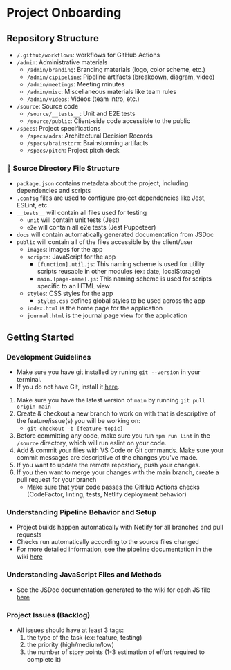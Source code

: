 # Project Onboarding

## Repository Structure

-   `/.github/workflows`: workflows for GitHub Actions
-   `/admin`: Administrative materials
    -   `/admin/branding`: Branding materials (logo, color scheme, etc.)
    -   `/admin/cipipeline`: Pipeline artifacts (breakdown, diagram, video)
    -   `/admin/meetings`: Meeting minutes
    -   `/admin/misc`: Miscellaneous materials like team rules
    -   `/admin/videos`: Videos (team intro, etc.)
-   `/source`: Source code
    -   `/source/__tests__`: Unit and E2E tests
    -   `/source/public`: Client-side code accessible to the public
-   `/specs`: Project specifications
    -   `/specs/adrs`: Architectural Decision Records
    -   `/specs/brainstorm`: Brainstorming artifacts
    -   `/specs/pitch`: Project pitch deck

### 📁 Source Directory File Structure
- `package.json` contains metadata about the project, including dependencies and scripts
- `.config` files are used to configure project dependencies like Jest, ESLint, etc.
-   `__tests__` will contain all files used for testing
    -   `unit` will contain unit tests (Jest)
    -   `e2e` will contain all e2e tests (Jest Puppeteer)
-   `docs` will contain automatically generated documentation from JSDoc
-   `public` will contain all of the files accessible by the client/user
    -   `images`: images for the app
    -   `scripts`: JavaScript for the app
        -   `[function].util.js`: This naming scheme is used for utility scripts reusable in other modules (ex: date, localStorage)
        -   `main.[page-name].js`: This naming scheme is used for scripts specific to an HTML view
    -   `styles`: CSS styles for the app
        -   `styles.css` defines global styles to be used across the app
    -   `index.html` is the home page for the application
    -   `journal.html` is the journal page view for the application


## Getting Started

### Development Guidelines

-   Make sure you have git installed by runing `git --version` in your terminal.
-   If you do not have Git, install it [here](https://git-scm.com/downloads).

1. Make sure you have the latest version of `main` by running `git pull origin main`
2. Create & checkout a new branch to work on with that is descriptive of the feature/issue(s) you will be working on:
    - `git checkout -b [feature-topic]` 
3. Before committing any code, make sure you run `npm run lint` in the `/source` directory, which will run eslint on your code.
4. Add & commit your files with VS Code or Git commands. Make sure your commit messages are descriptive of the changes you've made.
5. If you want to update the remote repostiory, push your changes.
6. If you then want to merge your changes with the main branch, create a pull request for your branch
    - Make sure that your code passes the GitHub Actions checks (CodeFactor, linting, tests, Netlify deployment behavior)
  
### Understanding Pipeline Behavior and Setup
- Project builds happen automatically with Netlify for all branches and pull requests
- Checks run automatically according to the source files changed
- For more detailed information, see the pipeline documentation in the wiki [here](https://github.com/cse110-sp24-group33/cse110-sp24-group33/wiki/Pipeline)

### Understanding JavaScript Files and Methods
- See the JSDoc documentation generated to the wiki for each JS file [here](https://github.com/cse110-sp24-group33/)

### Project Issues (Backlog)
- All issues should have at least 3 tags: 
  1. the type of the task (ex: feature, testing)
  2. the priority (high/medium/low)
  3. the number of story points (1-3 estimation of effort required to complete it)